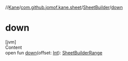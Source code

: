 //[Kane](../../index.md)/[com.github.jomof.kane.sheet](../index.md)/[SheetBuilder](index.md)/[down](down.md)



# down  
[jvm]  
Content  
open fun [down](down.md)(offset: [Int](https://kotlinlang.org/api/latest/jvm/stdlib/kotlin/-int/index.html)): [SheetBuilderRange](../-sheet-builder-range/index.md)  



